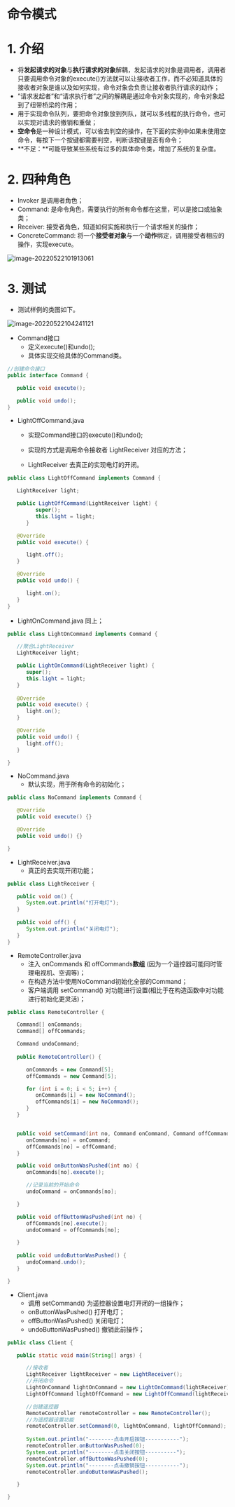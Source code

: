 # 命令模式

#  1. 介绍

- 将**发起请求的对象**与**执行请求的对象**解耦，发起请求的对象是调用者，调用者只要调用命令对象的execute()方法就可以让接收者工作，而不必知道具体的接收者对象是谁以及如何实现，命令对象会负责让接收者执行请求的动作；
- ”请求发起者”和“请求执行者”之间的解耦是通过命令对象实现的，命令对象起到了纽带桥梁的作用；
- 用于实现命令队列，要把命令对象放到列队，就可以多线程的执行命令，也可以实现对请求的撤销和重做；
- **空命令**是一种设计模式，可以省去判空的操作，在下面的实例中如果未使用空命令，每按下一个按键都需要判空，判断该按键是否有命令；
- **不足：**可能导致某些系统有过多的具体命令类，增加了系统的复杂度。

# 2. 四种角色

- Invoker 是调用者角色；
- Command: 是命令角色，需要执行的所有命令都在这里，可以是接口或抽象类；
- Receiver: 接受者角色，知道如何实施和执行一个请求相关的操作；
- ConcreteCommand: 将一个**接受者对象**与一个**动作**绑定，调用接受者相应的操作，实现execute。

![image-20220522101913061](http://six-double-seven.oss-cn-beijing.aliyuncs.com/img/command.png)

# 3. 测试

- 测试样例的类图如下。

![image-20220522104241121](http://six-double-seven.oss-cn-beijing.aliyuncs.com/img/Light-Command.png)

- Command接口
  - 定义execute()和undo();
  - 具体实现交给具体的Command类。

```java
//创建命令接口
public interface Command {

   public void execute();

   public void undo();
}
```

- LightOffCommand.java

  - 实现Command接口的execute()和undo();

  - 实现的方式是调用命令接收者 LightReceiver 对应的方法；
  - LightReceiver 去真正的实现电灯的开闭。

```java
public class LightOffCommand implements Command {

   LightReceiver light;

   public LightOffCommand(LightReceiver light) {
         super();
         this.light = light;
      }

   @Override
   public void execute() {

      light.off();
   }

   @Override
   public void undo() {

      light.on();
   }
}
```

- LightOnCommand.java 同上；

```java
public class LightOnCommand implements Command {

   //聚合LightReceiver
   LightReceiver light;

   public LightOnCommand(LightReceiver light) {
      super();
      this.light = light;
   }
   
   @Override
   public void execute() {
      light.on();
   }

   @Override
   public void undo() {
      light.off();
   }

}
```

- NoCommand.java 
  - 默认实现，用于所有命令的初始化；

```java
public class NoCommand implements Command {

   @Override
   public void execute() {}

   @Override
   public void undo() {}

}
```

- LightReceiver.java
  - 真正的去实现开闭功能；

```java
public class LightReceiver {

   public void on() {
      System.out.println("打开电灯");
   }
   
   public void off() {
      System.out.println("关闭电灯");
   }
}
```

- RemoteController.java
  - 注入 onCommands 和 offCommands**数组** (因为一个遥控器可能同时管理电视机、空调等)；
  - 在构造方法中使用NoCommand初始化全部的Command；
  - 客户端调用 setCommand() 对功能进行设置(相比于在构造函数中对功能进行初始化更灵活)；

```java
public class RemoteController {

   Command[] onCommands;
   Command[] offCommands;

   Command undoCommand;
    
   public RemoteController() {

      onCommands = new Command[5];
      offCommands = new Command[5];

      for (int i = 0; i < 5; i++) {
         onCommands[i] = new NoCommand();
         offCommands[i] = new NoCommand();
      }
   }


   public void setCommand(int no, Command onCommand, Command offCommand) {
      onCommands[no] = onCommand;
      offCommands[no] = offCommand;
   }

   public void onButtonWasPushed(int no) {
      onCommands[no].execute();

      //记录当前的开始命令
      undoCommand = onCommands[no];

   }

   public void offButtonWasPushed(int no) {
      offCommands[no].execute();
      undoCommand = offCommands[no];

   }
   
   public void undoButtonWasPushed() {
      undoCommand.undo();
   }

}
```

- Client.java
  - 调用 setCommand() 为遥控器设置电灯开闭的一组操作；
  - onButtonWasPushed() 打开电灯；
  - offButtonWasPushed() 关闭电灯；
  - undoButtonWasPushed() 撤销此前操作；

```java
public class Client {

   public static void main(String[] args) {

      //接收者
      LightReceiver lightReceiver = new LightReceiver();
      //开闭命令
      LightOnCommand lightOnCommand = new LightOnCommand(lightReceiver);
      LightOffCommand lightOffCommand = new LightOffCommand(lightReceiver);

      //创建遥控器
      RemoteController remoteController = new RemoteController();
      //为遥控器设置功能
      remoteController.setCommand(0, lightOnCommand, lightOffCommand);
      
      System.out.println("--------点击开启按钮-----------");
      remoteController.onButtonWasPushed(0);
      System.out.println("--------点击关闭按钮----------");
      remoteController.offButtonWasPushed(0);
      System.out.println("--------点击撤销按钮-----------");
      remoteController.undoButtonWasPushed();

   }

}
```











